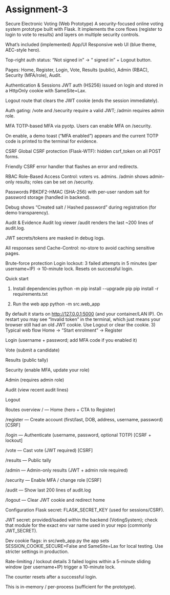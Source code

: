 # Assignment-3
Secure Electronic Voting (Web Prototype)
A security-focused online voting system prototype built with Flask. It implements the core flows
(register to  login to  vote to results) and layers on multiple security controls.

What’s included (implemented)
App/UI
Responsive web UI (blue theme, AEC-style hero).


Top-right auth status: “Not signed in” → “<user> signed in” + Logout button.


Pages: Home, Register, Login, Vote, Results (public), Admin (RBAC), Security (MFA/role), Audit.


Authentication & Sessions
JWT auth (HS256) issued on login and stored in a HttpOnly cookie with SameSite=Lax.


Logout route that clears the JWT cookie (ends the session immediately).


Auth gating: /vote and /security require a valid JWT; /admin requires admin role.


MFA
TOTP-based MFA via pyotp. Users can enable MFA on /security.


On enable, a demo toast (“MFA enabled”) appears and the current TOTP code is printed to the terminal for evidence.


CSRF
Global CSRF protection (Flask-WTF): hidden csrf_token on all POST forms.


Friendly CSRF error handler that flashes an error and redirects.


RBAC
Role-Based Access Control: voters vs. admins.
 /admin shows admin-only results; roles can be set on /security.


Passwords
PBKDF2-HMAC (SHA-256) with per-user random salt for password storage (handled in backend).


Debug shows “Created salt / Hashed password” during registration (for demo transparency).


Audit & Evidence
Audit log viewer /audit renders the last ~200 lines of audit.log.


JWT secrets/tokens are masked in debug logs.


All responses send Cache-Control: no-store to avoid caching sensitive pages.


Brute-force protection
Login lockout: 3 failed attempts in 5 minutes (per username+IP) → 10-minute lock.
Resets on successful login.






Quick start
1) Install dependencies
python -m pip install --upgrade pip
pip install -r requirements.txt

2) Run the web app
python -m src.web_app

By default it starts on http://127.0.0.1:5000 (and your container/LAN IP).
On restart you may see “Invalid token” in the terminal, which just means your browser still had an old JWT cookie. Use Logout or clear the cookie.
3) Typical web flow
Home → “Start enrolment” → Register


Login (username + password; add MFA code if you enabled it)


Vote (submit a candidate)


Results (public tally)


Security (enable MFA, update your role)


Admin (requires admin role)


Audit (view recent audit lines)


Logout


Routes overview
/ — Home (hero + CTA to Register)


/register — Create account (first/last, DOB, address, username, password) [CSRF]


/login — Authenticate (username, password, optional TOTP) [CSRF + lockout]


/vote — Cast vote (JWT required) [CSRF]


/results — Public tally


/admin — Admin-only results (JWT + admin role required)


/security — Enable MFA / change role [CSRF]


/audit — Show last 200 lines of audit.log


/logout — Clear JWT cookie and redirect home


Configuration
Flask secret: FLASK_SECRET_KEY (used for sessions/CSRF).


JWT secret: provided/loaded within the backend (VotingSystem); check that module for the exact env var name used in your repo (commonly JWT_SECRET).


Dev cookie flags: in src/web_app.py the app sets SESSION_COOKIE_SECURE=False and SameSite=Lax for local testing. Use stricter settings in production.


Rate-limiting / lockout details
3 failed logins within a 5-minute sliding window (per username+IP) trigger a 10-minute lock.


The counter resets after a successful login.


This is in-memory / per-process (sufficient for the prototype).


